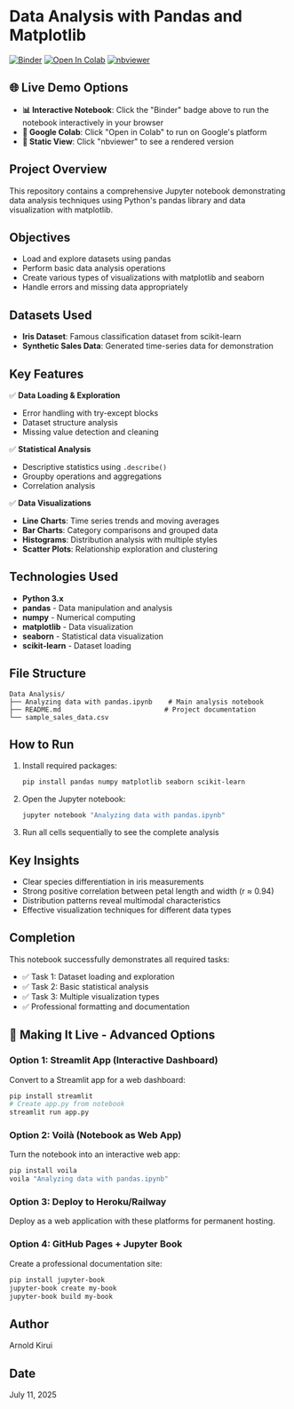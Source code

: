 # Data Analysis with Pandas and Matplotlib

[![Binder](https://mybinder.org/badge_logo.svg)](https://mybinder.org/v2/gh/kiruizz/data-analysis-pandas-matplotlib/HEAD?labpath=Analyzing%20data%20with%20pandas.ipynb)
[![Open In Colab](https://colab.research.google.com/assets/colab-badge.svg)](https://colab.research.google.com/github/kiruizz/data-analysis-pandas-matplotlib/blob/master/Analyzing%20data%20with%20pandas.ipynb)
[![nbviewer](https://raw.githubusercontent.com/jupyter/design/master/logos/Badges/nbviewer_badge.svg)](https://nbviewer.org/github/kiruizz/data-analysis-pandas-matplotlib/blob/master/Analyzing%20data%20with%20pandas.ipynb)

## 🌐 Live Demo Options
- **📊 Interactive Notebook**: Click the "Binder" badge above to run the notebook interactively in your browser
- **📱 Google Colab**: Click "Open in Colab" to run on Google's platform  
- **👀 Static View**: Click "nbviewer" to see a rendered version

## Project Overview
This repository contains a comprehensive Jupyter notebook demonstrating data analysis techniques using Python's pandas library and data visualization with matplotlib.

## Objectives
- Load and explore datasets using pandas
- Perform basic data analysis operations
- Create various types of visualizations with matplotlib and seaborn
- Handle errors and missing data appropriately

## Datasets Used
- **Iris Dataset**: Famous classification dataset from scikit-learn
- **Synthetic Sales Data**: Generated time-series data for demonstration

## Key Features
✅ **Data Loading & Exploration**
- Error handling with try-except blocks
- Dataset structure analysis
- Missing value detection and cleaning

✅ **Statistical Analysis**
- Descriptive statistics using `.describe()`
- Groupby operations and aggregations
- Correlation analysis

✅ **Data Visualizations**
- **Line Charts**: Time series trends and moving averages
- **Bar Charts**: Category comparisons and grouped data
- **Histograms**: Distribution analysis with multiple styles
- **Scatter Plots**: Relationship exploration and clustering

## Technologies Used
- **Python 3.x**
- **pandas** - Data manipulation and analysis
- **numpy** - Numerical computing
- **matplotlib** - Data visualization
- **seaborn** - Statistical data visualization
- **scikit-learn** - Dataset loading

## File Structure
```
Data Analysis/
├── Analyzing data with pandas.ipynb    # Main analysis notebook
├── README.md                          # Project documentation
└── sample_sales_data.csv             
```

## How to Run
1. Install required packages:
   ```bash
   pip install pandas numpy matplotlib seaborn scikit-learn
   ```

2. Open the Jupyter notebook:
   ```bash
   jupyter notebook "Analyzing data with pandas.ipynb"
   ```

3. Run all cells sequentially to see the complete analysis

## Key Insights
- Clear species differentiation in iris measurements
- Strong positive correlation between petal length and width (r ≈ 0.94)
- Distribution patterns reveal multimodal characteristics
- Effective visualization techniques for different data types

## Completion
This notebook successfully demonstrates all required tasks:
- ✅ Task 1: Dataset loading and exploration
- ✅ Task 2: Basic statistical analysis
- ✅ Task 3: Multiple visualization types
- ✅ Professional formatting and documentation

## 🚀 Making It Live - Advanced Options

### Option 1: Streamlit App (Interactive Dashboard)
Convert to a Streamlit app for a web dashboard:
```bash
pip install streamlit
# Create app.py from notebook
streamlit run app.py
```

### Option 2: Voilà (Notebook as Web App)
Turn the notebook into an interactive web app:
```bash
pip install voila
voila "Analyzing data with pandas.ipynb"
```

### Option 3: Deploy to Heroku/Railway
Deploy as a web application with these platforms for permanent hosting.

### Option 4: GitHub Pages + Jupyter Book
Create a professional documentation site:
```bash
pip install jupyter-book
jupyter-book create my-book
jupyter-book build my-book
```

## Author
Arnold Kirui

## Date
July 11, 2025

